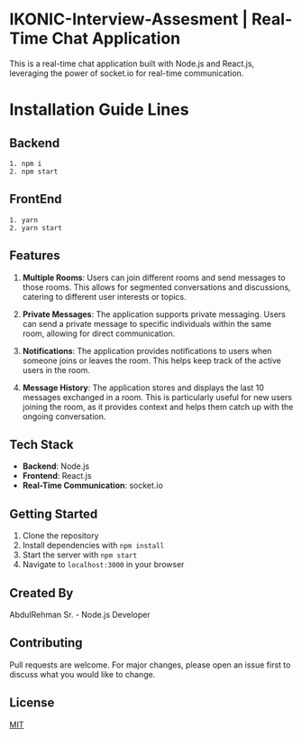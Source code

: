 # IKONIC-Interview-Assesment | Real-Time Chat Application

This is a real-time chat application built with Node.js and React.js, leveraging the power of socket.io for real-time communication.

# Installation Guide Lines

## Backend

    1. npm i
    2. npm start

## FrontEnd

    1. yarn
    2. yarn start

## Features

1. **Multiple Rooms**: Users can join different rooms and send messages to those rooms. This allows for segmented conversations and discussions, catering to different user interests or topics.

2. **Private Messages**: The application supports private messaging. Users can send a private message to specific individuals within the same room, allowing for direct communication.

3. **Notifications**: The application provides notifications to users when someone joins or leaves the room. This helps keep track of the active users in the room.

4. **Message History**: The application stores and displays the last 10 messages exchanged in a room. This is particularly useful for new users joining the room, as it provides context and helps them catch up with the ongoing conversation.

## Tech Stack

- **Backend**: Node.js
- **Frontend**: React.js
- **Real-Time Communication**: socket.io

## Getting Started

1. Clone the repository
2. Install dependencies with `npm install`
3. Start the server with `npm start`
4. Navigate to `localhost:3000` in your browser

## Created By

AbdulRehman Sr. - Node.js Developer

## Contributing

Pull requests are welcome. For major changes, please open an issue first to discuss what you would like to change.

## License

[MIT](https://choosealicense.com/licenses/mit/)

